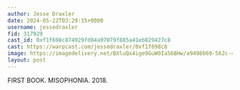 ```yaml
---
author: Jesse Draxler
date: 2024-05-22T03:29:15+0000
username: jessedraxler
fid: 317929
cast_id: 0xf1f698c874929fd84a97079f885a41eb829427c8
cast: https://warpcast.com/jessedraxler/0xf1f698c8
image: https://imagedelivery.net/BXluQx4ige9GuW0Ia56BHw/a9498b69-562c-4bca-6874-b46bcd5f7100/original
layout: post
---
```

FIRST BOOK. MISOPHONIA. 2018.  

<img src='https://imagedelivery.net/BXluQx4ige9GuW0Ia56BHw/a9498b69-562c-4bca-6874-b46bcd5f7100/original' alt='' referrerpolicy='no-referrer'/>
